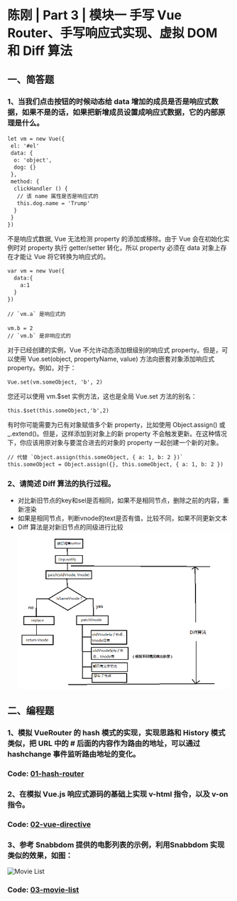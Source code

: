 # 陈刚 | Part 3 | 模块一 手写 Vue Router、手写响应式实现、虚拟 DOM 和 Diff 算法

## 一、简答题

### 1、当我们点击按钮的时候动态给 data 增加的成员是否是响应式数据，如果不是的话，如果把新增成员设置成响应式数据，它的内部原理是什么。

```
let vm = new Vue({
 el: '#el'
 data: {
  o: 'object',
  dog: {}
 },
 method: {
  clickHandler () {
   // 该 name 属性是否是响应式的
   this.dog.name = 'Trump'
  }
 }
})
```
不是响应式数据, Vue 无法检测 property 的添加或移除。由于 Vue 会在初始化实例时对 property 执行 getter/setter 转化，所以 property 必须在 data 对象上存在才能让 Vue 将它转换为响应式的。

```
var vm = new Vue({
  data:{
    a:1
  }
})

// `vm.a` 是响应式的

vm.b = 2
// `vm.b` 是非响应式的
```
对于已经创建的实例，Vue 不允许动态添加根级别的响应式 property。但是，可以使用 Vue.set(object, propertyName, value) 方法向嵌套对象添加响应式 property。例如，对于：
```
Vue.set(vm.someObject, 'b', 2)
```
您还可以使用 vm.$set 实例方法，这也是全局 Vue.set 方法的别名：
```
this.$set(this.someObject,'b',2)
```
有时你可能需要为已有对象赋值多个新 property，比如使用 Object.assign() 或 _.extend()。但是，这样添加到对象上的新 property 不会触发更新。在这种情况下，你应该用原对象与要混合进去的对象的 property 一起创建一个新的对象。
```
// 代替 `Object.assign(this.someObject, { a: 1, b: 2 })`
this.someObject = Object.assign({}, this.someObject, { a: 1, b: 2 })
```

### 2、请简述 Diff 算法的执行过程。

+ 对比新旧节点的key和sel是否相同，如果不是相同节点，删除之前的内容，重新渲染
+ 如果是相同节点，判断vnode的text是否有值，比较不同，如果不同更新文本
+ Diff 算法是对新旧节点的同级进行比较
![Diff 算法](./images/diff.png "Diff 算法")

## 二、编程题

### 1、模拟 VueRouter 的 hash 模式的实现，实现思路和 History 模式类似，把 URL 中的 # 后面的内容作为路由的地址，可以通过 hashchange 事件监听路由地址的变化。
 
### Code: [01-hash-router](https://github.com/jason-answer/fed-e-task/tree/master/fed-e-task-03-01/code/01-hash-router)

### 2、在模拟 Vue.js 响应式源码的基础上实现 v-html 指令，以及 v-on 指令。
 
### Code: [02-vue-directive](https://github.com/jason-answer/fed-e-task/tree/master/fed-e-task-03-01/code/02-vue-directive)

### 3、参考 Snabbdom 提供的电影列表的示例，利用Snabbdom 实现类似的效果，如图：
![Movie List](https://s0.lgstatic.com/i/image/M00/26/F2/Ciqc1F7zUZ-AWP5NAAN0Z_t_hDY449.png "Movie List")

### Code: [03-movie-list](https://github.com/jason-answer/fed-e-task/tree/master/fed-e-task-03-01/code/03-movie-list)